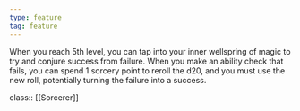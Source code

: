 ```yaml
---
type: feature
tag: feature
---
```


When you reach 5th level, you can tap into your inner wellspring of magic to try and conjure success from failure. When you make an ability check that fails, you can spend 1 sorcery point to reroll the d20, and you must use the new roll, potentially turning the failure into a success.

class:: [[Sorcerer]]
